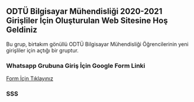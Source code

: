 ## ODTÜ Bilgisayar Mühendisliği 2020-2021 Girişliler İçin Oluşturulan Web Sitesine Hoş Geldiniz

Bu grup, birtakım gönüllü ODTÜ Bilgisayar Mühendisliği Öğrencilerinin yeni girişliler için açtığı bir gruptur.

### Whatsapp Grubuna Giriş İçin Google Form Linki

[Form İçin Tıklayınız](https://forms.gle/1V7PaGUv1PX4RLP89)

### SSS



